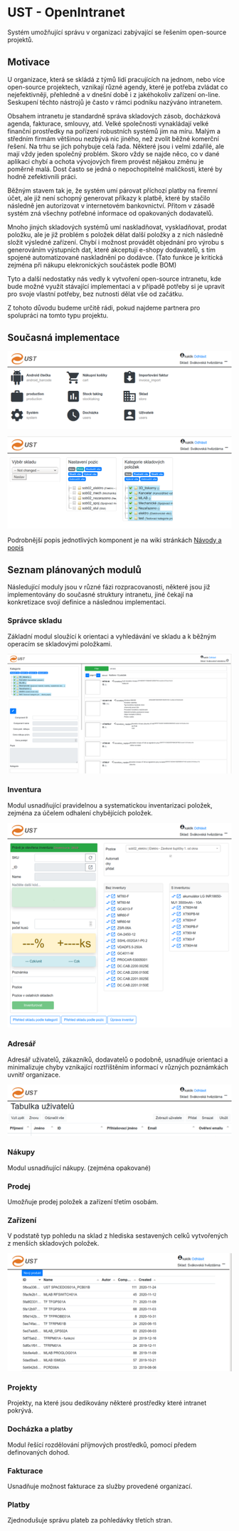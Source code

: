 # UST - OpenIntranet

Systém umožňující správu v organizaci zabývající se řešením open-source projektů.


## Motivace

U organizace, která se skládá z týmů lidí pracujících na jednom, nebo více open-source projektech, vznikají různé agendy, které je potřeba zvládat co nejefektivněji, přehledně a v dnešní době i z jakéhokoliv zařízení on-line. Seskupení těchto nástrojů je často v rámci podniku nazýváno intranetem.

Obsahem intranetu je standardně správa skladových zásob, docházková agenda, fakturace, smlouvy, atd. Velké společnosti vynakládají velké finanční prostředky na pořízení robustních systémů jim na míru. Malým a středním firmám většinou nezbývá nic jiného, než zvolit běžné komerční řešení. Na trhu se jich pohybuje celá řada. Některé jsou i velmi zdařilé, ale mají vždy jeden společný problém. Skoro vždy se najde něco, co v dané aplikaci chybí a ochota vývojových firem provést nějakou změnu je poměrně malá. Dost často se jedná o nepochopitelné maličkosti, které by hodně zefektivnili práci.

Běžným stavem tak je, že systém umí párovat příchozí platby na firemní účet, ale již není schopný generovat příkazy k platbě, které by stačilo následně jen autorizovat v internetovém bankovnictví. Přitom v zásadě systém zná všechny potřebné informace od opakovaných dodavatelů.

Mnoho jiných skladových systémů umí naskladňovat, vyskladňovat, prodat položku, ale je již problém s položek dělat další položky a z nich následně složit výsledné zařízení. Chybí i možnost provádět objednání pro výrobu s generováním výstupních dat, které akceptují e-shopy dodavatelů, s tím spojené automatizované naskladnění po dodávce. (Tato funkce je kritická zejména při nákupu elekronických součástek podle BOM)

Tyto a další nedostatky nás vedly k vytvoření open-source intranetu, kde bude možné využít stávající implementaci a v případě potřeby si je upravit pro svoje vlastní potřeby, bez nutnosti dělat vše od začátku.

Z tohoto důvodu budeme určitě rádi, pokud najdeme partnera pro spolupráci na tomto typu projektu.

## Současná implementace

![UST OpenIntranet](doc/img/main_view.png)

![OpenIntranet system overview](doc/img/system_overview.png)


Podrobnější popis jednotlivých komponent je na wiki stránkách [Návody a popis](https://github.com/UniversalScientificTechnologies/OpenIntranet/wiki)

## Seznam plánovaných modulů

Následující moduly jsou v různé fázi rozpracovanosti, některé jsou již implementovány do současné struktury intranetu, jiné čekají na konkretizace svojí definice a následnou implementaci.

### Správce skladu

Základní modul sloužící k orientaci a vyhledávání ve skladu a k běžným operacím se skladovými položkami.

![OpenIntranet store view](doc/img/store_view.png)

### Inventura

Modul usnadňující pravidelnou a systematickou inventarizaci položek, zejména za účelem odhalení chybějících položek.

![OpenIntranet stock taking](doc/img/stock_taking_view.png)


### Adresář

Adresář uživatelů, zákazníků, dodavatelů o podobně, usnadňuje orientaci a minimalizuje chyby vznikající roztříštěním informací v různých poznámkách uvnitř organizace.

![OpenIntranet contact and users view](doc/img/users_list.png)


### Nákupy

Modul usnadňující nákupy. (zejména opakované)

### Prodej

Umožňuje prodej položek a zařízení třetím osobám.

### Zařízení

V podstatě typ pohledu na sklad z hlediska sestavených celků vytvořených z menších skladových položek.

![OpenIntranet produced devices view](doc/img/producted_devices_view.png)


### Projekty

Projekty, na které jsou dedikovány některé prostředky které intranet pokrývá.

### Docházka a platby

Modul řešící rozdělování příjmových prostředků, pomocí předem definovaných dohod.

### Fakturace

Usnadňuje možnost fakturace za služby provedené organizací.

### Platby

Zjednodušuje správu plateb za pohledávky třetích stran.

